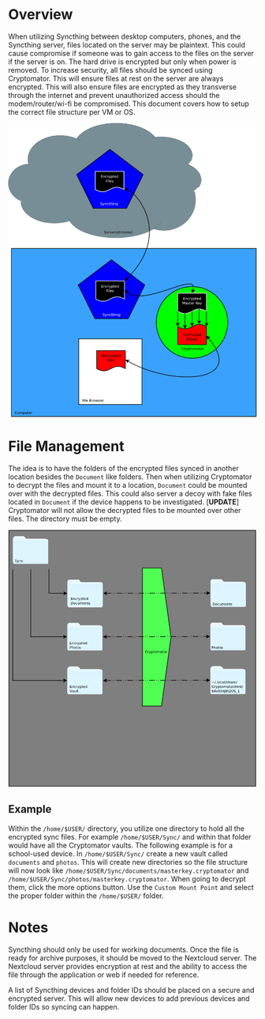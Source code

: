 # Overview

When utilizing Syncthing between desktop computers, phones, and the Syncthing server, files located on the server may be plaintext. This could cause compromise if someone was to gain access to the files on the server if the server is on. The hard drive is encrypted but only when power is removed. To increase security, all files should be synced using Cryptomator. This will ensure files at rest on the server are always encrypted. This will also ensure files are encrypted as they transverse through the internet and prevent unauthorized access should the modem/router/wi-fi be compromised. This document covers how to setup the correct file structure per VM or OS.

![SyncthingSecurityModel](_resources/bd76df8c8307449c8cb25330c0be04c0.png)

# File Management

The idea is to have the folders of the encrypted files synced in another location besides the ```Document``` like folders. Then when utilizing Cryptomator to decrypt the files and mount it to a location, ```Document``` could be mounted over with the decrypted files. This could also server a decoy with fake files located in ```Document``` if the device happens to be investigated. [**UPDATE**] Cryptomator will not allow the decrypted files to be mounted over other files. The directory must be empty.

![SyncthingFileStructure](_resources/b29419e9d5184bcc88aa647d088f7704.png)

## Example

Within the ```/home/$USER/``` directory, you utilize one directory to hold all the encrypted sync files. For example ```/home/$USER/Sync/``` and within that folder would have all the Cryptomator vaults. The following example is for a school-used device. In ```/home/$USER/Sync/``` create a new vault called ```documents``` and ```photos```. This will create new directories so the file structure will now look like ```/home/$USER/Sync/documents/masterkey.cryptomator``` and ```/home/$USER/Sync/photos/masterkey.cryptomator```. When going to decrypt them, click the more options button. Use the ```Custom Mount Point``` and select the proper folder within the ```/home/$USER/``` folder.

# Notes

Syncthing should only be used for working documents. Once the file is ready for archive purposes, it should be moved to the Nextcloud server. The Nextcloud server provides encryption at rest and the ability to access the file through the application or web if needed for reference.

A list of Syncthing devices and folder IDs should be placed on a secure and encrypted server. This will allow new devices to add previous devices and folder IDs so syncing can happen.
